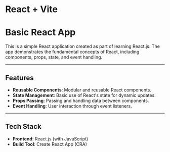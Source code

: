 # React + Vite

# **Basic React App**

This is a simple React application created as part of learning React.js. The app demonstrates the fundamental concepts of React, including components, props, state, and event handling.

---

## **Features**

- **Reusable Components**: Modular and reusable React components.  
- **State Management**: Basic use of React's state for dynamic updates.  
- **Props Passing**: Passing and handling data between components.  
- **Event Handling**: User interaction through event listeners.  

---

## **Tech Stack**

- **Frontend**: React.js (with JavaScript)
- **Build Tool**: Create React App (CRA)
